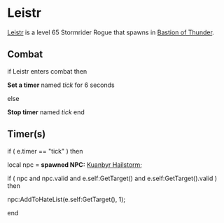 # Leistr



[Leistr](/npc/209056) is a level 65 Stormrider Rogue that spawns in [Bastion of Thunder](/zone/209).



## Combat

if  Leistr enters combat  then


**Set a timer** named *tick* for 6 seconds

else


**Stop timer** named *tick*
end



## Timer(s)

if ( e.timer == "tick" ) then


local npc = **spawned NPC:**  [Kuanbyr Hailstorm](/npc/209061); 


if ( npc and npc.valid and e.self:GetTarget() and e.self:GetTarget().valid ) then



npc:AddToHateList(e.self:GetTarget(), 1);

end
